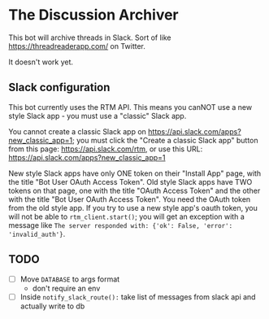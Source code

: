 # The Discussion Archiver

This bot will archive threads in Slack.
Sort of like <https://threadreaderapp.com/> on Twitter.

It doesn't work yet.

## Slack configuration

This bot currently uses the RTM API.
This means you canNOT use a new style Slack app -
you must use a "classic" Slack app.

You cannot create a classic Slack app on
<https://api.slack.com/apps?new_classic_app=1>;
you must click the "Create a classic Slack app" button from this page:
<https://api.slack.com/rtm>,
or use this URL:
<https://api.slack.com/apps?new_classic_app=1>

New style Slack apps have only ONE token on their "Install App" page,
with the title "Bot User OAuth Access Token".
Old style Slack apps have TWO tokens on that page,
one with the title "OAuth Access Token"
and the other with the title "Bot User OAuth Access Token".
You need the OAuth token from the old style app.
If you try to use a new style app's oauth token,
you will not be able to `rtm_client.start()`;
you will get an exception with a message like
`The server responded with: {'ok': False, 'error': 'invalid_auth'}`.

## TODO

* [ ] Move `DATABASE` to args format
	* don't require an env
* [ ] Inside `notify_slack_route():` take list of messages from slack api and actually write to db
